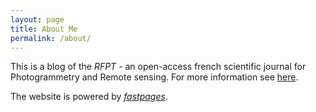 ```yaml
---
layout: page
title: About Me
permalink: /about/
---
```


This is a blog of the *RFPT* - an open-access french scientific journal for Photogrammetry and Remote sensing. For more information see [here](https://rfpt.sfpt.fr).

The website is powered by *[fastpages](https://github.com/fastai/fastpages)*.
